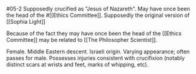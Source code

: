 #05-2
Supposedly crucified as "Jesus of Nazareth".  May have once been the head of the #[[Ethics Committee]]. Supposedly the original version of [[Sophia Light]] 

Because of the fact they may have once been the head of the [[Ethics Committee]] may be related to [[The Philosopher Scientist]].

Female. Middle Eastern descent. Israeli origin. Varying appearance; often passes for male. Possesses injuries consistent with crucifixion (notably distinct scars at wrists and feet, marks of whipping, etc).
